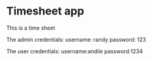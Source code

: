 # Timesheet app

This is a time sheet

The admin credentials: 
          username: randy
          password: 123
          
The user credentials:
          username:andile
          password:1234
          
          
